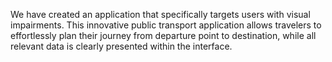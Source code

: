 We have created an application that specifically targets users with visual impairments. 
This innovative public transport application allows travelers to effortlessly plan their journey from departure point to destination, 
while all relevant data is clearly presented within the interface.
